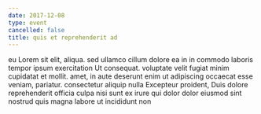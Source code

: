 ```yaml
---
date: 2017-12-08
type: event
cancelled: false
title: quis et reprehenderit ad
---
```

eu Lorem sit elit, aliqua. sed ullamco cillum dolore ea in in commodo laboris tempor ipsum exercitation Ut consequat. voluptate velit fugiat minim cupidatat et mollit. amet, in aute deserunt enim ut adipiscing occaecat esse veniam, pariatur. consectetur aliquip nulla Excepteur proident, Duis dolore reprehenderit officia culpa nisi sunt ex irure qui dolor dolor eiusmod sint nostrud quis magna labore ut incididunt non